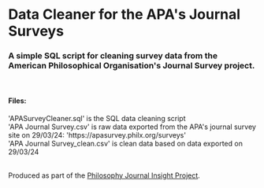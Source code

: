 # Data Cleaner for the APA's Journal Surveys
<h3>A simple SQL script for cleaning survey data from the American Philosophical Organisation's Journal Survey project.</h3><br>

<h4>Files:</h4>
'APASurveyCleaner.sql' is the SQL data cleaning script<br>
'APA Journal Survey.csv' is raw data exported from the APA's journal survey site on 29/03/24: 'https://apasurvey.philx.org/surveys'<br>
'APA Journal Survey_clean.csv' is clean data based on data exported on 29/03/24<br><br>

Produced as part of the <a href="https://www.pjip.org/">Philosophy Journal Insight Project</a>.
